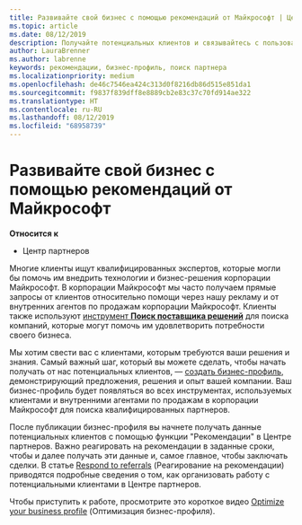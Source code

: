 ```yaml
---
title: Развивайте свой бизнес с помощью рекомендаций от Майкрософт | Центр партнеров
ms.topic: article
ms.date: 08/12/2019
description: Получайте потенциальных клиентов и связывайтесь с пользователями, которым нужна помощь в реализации продуктов и решений Майкрософт.
author: LauraBrenner
ms.author: labrenne
keywords: рекомендации, бизнес-профиль, поиск партнера
ms.localizationpriority: medium
ms.openlocfilehash: de46c7546ea424c313d0f8216db86d515e851da1
ms.sourcegitcommit: f9837f839dff8e8889cb2e83c37c70fd914ae322
ms.translationtype: HT
ms.contentlocale: ru-RU
ms.lasthandoff: 08/12/2019
ms.locfileid: "68958739"
---
```

<!-- FWLink:  https://go.microsoft.com/fwlink/?linkid=849775 (top of page) -->

# <a name="grow-your-business-with-referrals-from-microsoft"></a>Развивайте свой бизнес с помощью рекомендаций от Майкрософт

**Относится к**

-  Центр партнеров

Многие клиенты ищут квалифицированных экспертов, которые могли бы помочь им внедрить технологии и бизнес-решения корпорации Майкрософт. В корпорации Майкрософт мы часто получаем прямые запросы от клиентов относительно помощи через нашу рекламу и от внутренних агентов по продажам корпорации Майкрософт. Клиенты также используют [инструмент **Поиск поставщика решений**](https://www.microsoft.com/solution-providers/search) для поиска компаний, которые могут помочь им удовлетворить потребности своего бизнеса. 

Мы хотим свести вас с клиентами, которым требуются ваши решения и знания. Самый важный шаг, который вы можете сделать, чтобы начать получать от нас потенциальных клиентов, — [создать бизнес-профиль](create-a-marketing-profile.md), демонстрирующий предложения, решения и опыт вашей компании. Ваш бизнес-профиль будет появляться во всех инструментах, используемых клиентами и внутренними агентами по продажам в корпорации Майкрософт для поиска квалифицированных партнеров. 

 После публикации бизнес-профиля вы начнете получать данные потенциальных клиентов с помощью функции "Рекомендации" в Центре партнеров. Важно реагировать на рекомендации в заданные сроки, чтобы и далее получать эти данные и, самое главное, чтобы заключать сделки. В статье [Respond to referrals](responding-to-referrals.md) (Реагирование на рекомендации) приводятся подробные сведения о том, как организовать работу с потенциальными клиентами в Центре партнеров.  

Чтобы приступить к работе, просмотрите это короткое видео [Optimize your business profile](https://player.vimeo.com/video/252788046) (Оптимизация бизнес-профиля).  

<!-- 
*  [Analyze your business profile](analyze-your-marketing-profile.md) Regularly review and optimize your business profile to make sure you’re getting in front of your target customers.
-->
